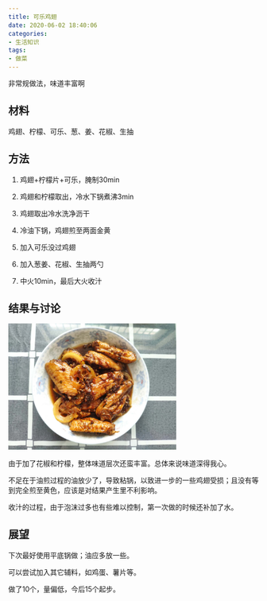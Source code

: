 ```yaml
---
title: 可乐鸡翅
date: 2020-06-02 18:40:06
categories:
- 生活知识
tags:
- 做菜
---
```


非常规做法，味道丰富啊

## 材料

鸡翅、柠檬、可乐、葱、姜、花椒、生抽

## 方法

1. 鸡翅+柠檬片+可乐，腌制30min

2. 鸡翅和柠檬取出，冷水下锅煮沸3min

   <!--more-->

3. 鸡翅取出冷水洗净沥干

4. 冷油下锅，鸡翅煎至两面金黄

5. 加入可乐没过鸡翅

6. 加入葱姜、花椒、生抽两勺

7. 中火10min，最后大火收汁

## 结果与讨论

<img src="可乐鸡翅/可乐鸡翅.jpg" alt="img" style="zoom: 33%;" />

由于加了花椒和柠檬，整体味道层次还蛮丰富。总体来说味道深得我心。

不足在于油煎过程的油放少了，导致粘锅，以致进一步的一些鸡翅受损；且没有等到完全煎至黄色，应该是对结果产生里不利影响。

收汁的过程，由于泡沫过多也有些难以控制，第一次做的时候还补加了水。

## 展望

下次最好使用平底锅做；油应多放一些。

可以尝试加入其它辅料，如鸡蛋、薯片等。

做了10个，量偏低，今后15个起步。